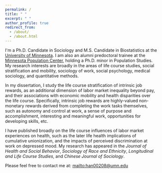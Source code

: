 ```yaml
---
permalink: /
title: " "
excerpt: " "
author_profile: true
redirect_from: 
  - /about/
  - /about.html
---
```


I'm a Ph.D. Candidate in Sociology and M.S. Candidate in Biostatistics at the [University of Minnesota](https://cla.umn.edu/sociology). I am also an alumni predoctoral trainee at the [Minnesota Population Center](https://pop.umn.edu/), holding a Ph.D. minor in Population Studies. My research interests are broadly in the areas of life course studies, social stratification and mobility, sociology of work, social psychology, medical sociology, and quantitative methods. 

In my dissertation, I study the life course stratification of intrinsic job rewards, as an additional dimension of labor market inequality beyond pay, and their associations with economic mobility and health disparities over the life course. Specifically, intrinsic job rewards are highly-valued non-monetary rewards derived from completing the work tasks themselves, such as autonomy and control at work, a sense of purpose and accomplishment, interesting and meaningful work, opportunities for developing skills, etc. 

I have published broadly on the life course influences of labor market experiences on health, such as the later life health implications of cumulative unionization, and the impacts of perceived discrimination at work on depressed mood. My research has appeared in the *Journal of Health and Social Behavior*, *Sociology of Race and Ethnicity*, *Longitudinal and Life Course Studies*, and *Chinese Journal of Sociology*. 

Please feel free to contact me at: <mailto:han00208@umn.edu> 
